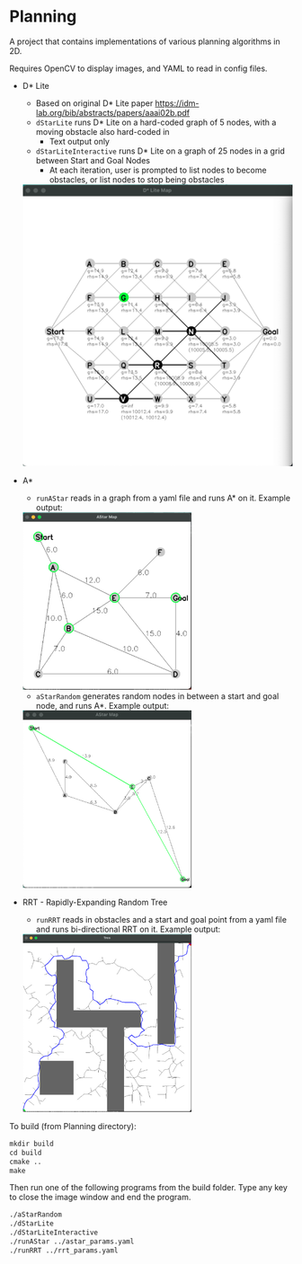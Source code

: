 # Planning
A project that contains implementations of various planning algorithms in 2D. 

Requires OpenCV to display images, and YAML to read in config files.

* D* Lite 
	* Based on original D* Lite paper https://idm-lab.org/bib/abstracts/papers/aaai02b.pdf
	* `dStarLite` runs D* Lite on a hard-coded graph of 5 nodes, with a moving obstacle also hard-coded in
		* Text output only
	* `dStarLiteInteractive` runs D* Lite on a graph of 25 nodes in a grid between Start and Goal Nodes
		* At each iteration, user is prompted to list nodes to become obstacles, or list nodes to stop being obstacles

	<img src="./DStarLite.png" width="600">

* A* 

	* `runAStar` reads in a graph from a yaml file and runs A* on it. Example output:
	
	<img src="./AStar.png" width="300">
	
	* `aStarRandom` generates random nodes in between a start and goal node, and runs A*. Example output:
	
	<img src="./AStarRandom.png" width="300">

* RRT - Rapidly-Expanding Random Tree
	* `runRRT` reads in obstacles and a start and goal point from a yaml file and runs bi-directional RRT on it. Example output:

	<img src="./RRT.png" width="300">


To build (from Planning directory):

```
mkdir build
cd build
cmake ..
make
```

Then run one of the following programs from the build folder. Type any key to close the image window and end the program.

```
./aStarRandom 
./dStarLite
./dStarLiteInteractive
./runAStar ../astar_params.yaml
./runRRT ../rrt_params.yaml
```

